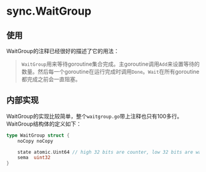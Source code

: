 sync.WaitGroup
===
## 使用
WaitGroup的注释已经很好的描述了它的用法：

> `WaitGroup`用来等待goroutine集合完成。主goroutine调用`Add`来设置等待的数量。然后每一个goroutine在运行完成时调用`Done`。`Wait`在所有goroutine都完成之前会一直阻塞。

## 内部实现
WaitGroup的实现比较简单，整个`waitgroup.go`带上注释也只有100多行。  
WaitGroup结构体的定义如下：
```go
type WaitGroup struct {
	noCopy noCopy

	state atomic.Uint64 // high 32 bits are counter, low 32 bits are waiter count.
	sema  uint32
}
```
